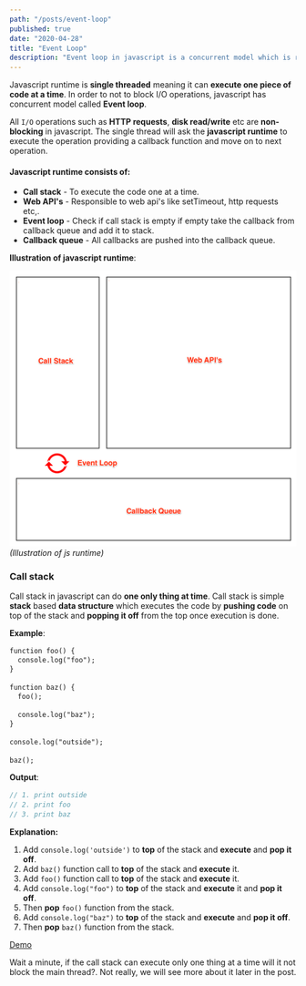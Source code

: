 ```yaml
---
path: "/posts/event-loop"
published: true
date: "2020-04-28"
title: "Event Loop"
description: "Event loop in javascript is a concurrent model which is responsible for executing the code."
---
```


Javascript runtime is **single threaded** meaning it can **execute one piece of code at a time**. In order to not to block I/O operations, javascript has concurrent model called **Event loop**.

All `I/O` operations such as **HTTP requests**, **disk read/write** etc are **non-blocking** in javascript. The single thread will ask the **javascript runtime** to execute the operation providing a callback function and move on to next operation.

#### Javascript runtime consists of:

- **Call stack** - To execute the code one at a time.
- **Web API's** - Responsible to web api's like setTimeout, http requests etc,.
- **Event loop** - Check if call stack is empty if empty take the callback from callback queue and add it to stack.
- **Callback queue** - All callbacks are pushed into the callback queue.

**Illustration of javascript runtime**:

<img src="./event-loop.png" alt="Javascript runtime illustration" />
<i class="image__illustration">(Illustration of js runtime)</i>

### Call stack

Call stack in javascript can do **one only thing at time**. Call stack is simple **stack** based **data structure** which executes the code by **pushing code** on top of the stack and **popping it off** from the top once execution is done.

**Example**:

```js{numberLines: true}{2,6,8,11,13}
function foo() {
  console.log("foo");
}

function baz() {
  foo();

  console.log("baz");
}

console.log("outside");

baz();
```

**Output**:

```js
// 1. print outside
// 2. print foo
// 3. print baz
```

**Explanation:**

1. Add `console.log('outside')` to **top** of the stack and **execute** and **pop it off**.
1. Add `baz()` function call to **top** of the stack and **execute** it.
1. Add `foo()` function call to **top** of the stack and **execute** it.
1. Add `console.log("foo")` to **top** of the stack and **execute** it and **pop it off**.
1. Then **pop** `foo()` function from the stack.
1. Add `console.log("baz")` to **top** of the stack and **execute** and **pop it off**.
1. Then **pop** `baz()` function from the stack.

[Demo](http://latentflip.com/loupe/?code=ZnVuY3Rpb24gZm9vKCkgewogIHNldFRpbWVvdXQoZnVuY3Rpb24gdGltZW91dENhbGxiYWNrKCkgewogICAgY29uc29sZS5sb2coImZvbyIpOwogIH0sIDEwMDApOwp9CgpmdW5jdGlvbiBiYXooKSB7CiAgZm9vKCk7CiAgY29uc29sZS5sb2coImJheiIpOwp9Cgpjb25zb2xlLmxvZygib3V0c2lkZSIpOwoKYmF6KCk7!!!PGJ1dHRvbj5DbGljayBtZSE8L2J1dHRvbj4%3D)

Wait a minute, if the call stack can execute only one thing at a time will it not block the main thread?. Not really, we will see more about it later in the post.
